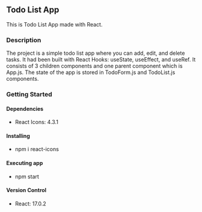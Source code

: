 ## Todo List App

This is Todo List App made with React. 

### Description

The project is a simple todo list app where you can add, edit, and delete tasks. It had been built with React Hooks: useState, useEffect, and useRef. It consists of 3 children components and one parent component which is App.js. The state of the app is stored in TodoForm.js and TodoList.js components. 

### Getting Started

#### Dependencies

- React Icons: 4.3.1

#### Installing

- npm i react-icons

#### Executing app

- npm start 

#### Version Control

- React: 17.0.2 
